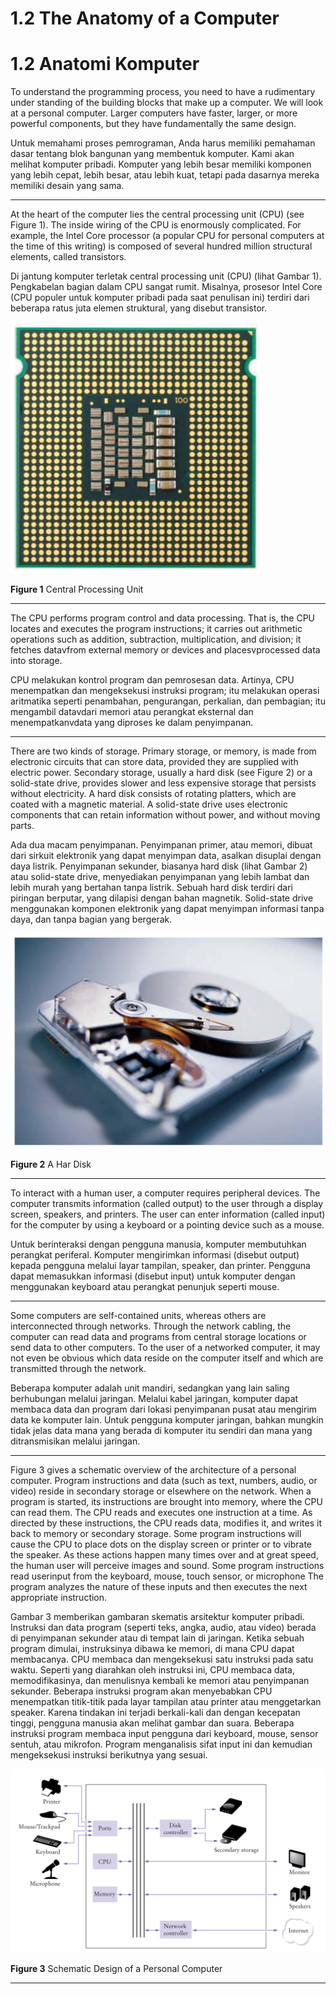 # 1.2 The Anatomy of a Computer
# 1.2 Anatomi Komputer

To understand the programming process, you need to have a rudimentary under standing of the building blocks that make up a computer. We will look at a personal computer. Larger computers have faster, larger, or more powerful components, but they have fundamentally the same design.

Untuk memahami proses pemrograman, Anda harus memiliki pemahaman dasar tentang blok bangunan yang membentuk komputer. Kami akan melihat komputer pribadi. Komputer yang lebih besar memiliki komponen yang lebih cepat, lebih besar, atau lebih kuat, tetapi pada dasarnya mereka memiliki desain yang sama.

---

At the heart of the computer lies the central processing unit (CPU) (see Figure 1). The inside wiring of the CPU is enormously complicated. For example, the Intel Core processor (a popular CPU for personal computers at the time of this writing) is composed of several hundred million structural elements, called transistors.

Di jantung komputer terletak central processing unit (CPU) (lihat Gambar 1). Pengkabelan bagian dalam CPU sangat rumit. Misalnya, prosesor Intel Core (CPU populer untuk komputer pribadi pada saat penulisan ini) terdiri dari beberapa ratus juta elemen struktural, yang disebut transistor.

![figure 1](/img/figure%201.png)

__Figure 1__ Central Processing Unit

---

The CPU performs program control and data processing. That is, the CPU locates and executes the program instructions; it carries out arithmetic operations such as addition, subtraction, multiplication, and division; it fetches datavfrom external memory or devices and placesvprocessed data into storage.

CPU melakukan kontrol program dan pemrosesan data. Artinya, CPU menempatkan dan mengeksekusi instruksi program; itu melakukan operasi aritmatika seperti penambahan, pengurangan, perkalian, dan pembagian; itu mengambil datavdari memori atau perangkat eksternal dan menempatkanvdata yang diproses ke dalam penyimpanan.

---

There are two kinds of storage. Primary storage, or memory, is made from electronic circuits that can store data, provided they are supplied with electric power. Secondary storage, usually a hard disk (see Figure 2) or a solid-state drive, provides slower and less expensive storage that persists without electricity. A hard disk consists of rotating platters, which are coated with a magnetic material. A solid-state drive uses electronic components that can retain information without power, and without moving parts.

Ada dua macam penyimpanan. Penyimpanan primer, atau memori, dibuat dari sirkuit elektronik yang dapat menyimpan data, asalkan disuplai dengan daya listrik. Penyimpanan sekunder, biasanya hard disk (lihat Gambar 2) atau solid-state drive, menyediakan penyimpanan yang lebih lambat dan lebih murah yang bertahan tanpa listrik. Sebuah hard disk terdiri dari piringan berputar, yang dilapisi dengan bahan magnetik. Solid-state drive menggunakan komponen elektronik yang dapat menyimpan informasi tanpa daya, dan tanpa bagian yang bergerak.

![figure 2](/img/figure%202.png)

__Figure 2__ A Har Disk

---

To interact with a human user, a computer requires peripheral devices. The computer transmits information (called output) to the user through a display screen, speakers, and printers. The user can enter information (called input) for the computer by using a keyboard or a pointing device such as a mouse.

Untuk berinteraksi dengan pengguna manusia, komputer membutuhkan perangkat periferal. Komputer mengirimkan informasi (disebut output) kepada pengguna melalui layar tampilan, speaker, dan printer. Pengguna dapat memasukkan informasi (disebut input) untuk komputer dengan menggunakan keyboard atau perangkat penunjuk seperti mouse.

---

Some computers are self-contained units, whereas others are interconnected through networks. Through the network cabling, the computer can read data and programs from central storage locations or send data to other computers. To the user of a networked computer, it may not even be obvious which data reside on the computer itself and which are transmitted through the network.

Beberapa komputer adalah unit mandiri, sedangkan yang lain saling berhubungan melalui jaringan. Melalui kabel jaringan, komputer dapat membaca data dan program dari lokasi penyimpanan pusat atau mengirim data ke komputer lain. Untuk pengguna komputer jaringan, bahkan mungkin tidak jelas data mana yang berada di komputer itu sendiri dan mana yang ditransmisikan melalui jaringan.

---

Figure 3 gives a schematic overview of the architecture of a personal computer. Program instructions and data (such as text, numbers, audio, or video) reside in secondary storage or elsewhere on the network. When a program is started, its instructions are brought into memory, where the CPU can read them. The CPU reads and executes one instruction at a time. As directed by these instructions, the CPU reads data, modifies it, and writes it back to memory or secondary storage. Some program instructions will cause the CPU to place dots on the display screen or printer or to vibrate the speaker. As these actions happen many times over and at great speed, the human user will perceive images and sound. Some program instructions read userinput from the keyboard, mouse, touch sensor, or microphone The program analyzes the nature of these inputs and then executes the next appropriate instruction.

Gambar 3 memberikan gambaran skematis arsitektur komputer pribadi. Instruksi dan data program (seperti teks, angka, audio, atau video) berada di penyimpanan sekunder atau di tempat lain di jaringan. Ketika sebuah program dimulai, instruksinya dibawa ke memori, di mana CPU dapat membacanya. CPU membaca dan mengeksekusi satu instruksi pada satu waktu. Seperti yang diarahkan oleh instruksi ini, CPU membaca data, memodifikasinya, dan menulisnya kembali ke memori atau penyimpanan sekunder. Beberapa instruksi program akan menyebabkan CPU menempatkan titik-titik pada layar tampilan atau printer atau menggetarkan speaker. Karena tindakan ini terjadi berkali-kali dan dengan kecepatan tinggi, pengguna manusia akan melihat gambar dan suara. Beberapa instruksi program membaca input pengguna dari keyboard, mouse, sensor sentuh, atau mikrofon. Program menganalisis sifat input ini dan kemudian mengeksekusi instruksi berikutnya yang sesuai.

![figure 3](/img/figure%203.png)

__Figure 3__ Schematic Design of a Personal Computer

---

